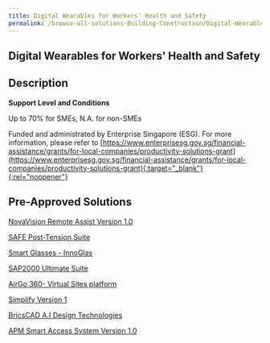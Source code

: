 ```yaml
---
title: Digital Wearables for Workers' Health and Safety
permalink: /browse-all-solutions-Building-Construction/Digital-Wearables-for-Workers-Health-and-Safety
---
```


## Digital Wearables for Workers' Health and Safety
## Description

**Support Level and Conditions**

Up to 70% for SMEs, N.A. for non-SMEs

Funded and administrated by Enterprise Singapore (ESG). For more information, please refer to
[https://www.enterprisesg.gov.sg/financial-assistance/grants/for-local-companies/productivity-solutions-grant](https://www.enterprisesg.gov.sg/financial-assistance/grants/for-local-companies/productivity-solutions-grant){:target="_blank"}{:rel="noopener"}

## Pre-Approved Solutions

<a href='/productivity-solutions-grant/solutionrepo/solution2404' target='_blank'>NovaVision Remote Assist Version 1.0</a><br>

<a href='/productivity-solutions-grant/solutionrepo/solution2457' target='_blank'>SAFE Post-Tension Suite</a><br>

<a href='/productivity-solutions-grant/solutionrepo/solution2474' target='_blank'>Smart Glasses - InnoGlas</a><br>

<a href='/productivity-solutions-grant/solutionrepo/solution2479' target='_blank'>SAP2000 Ultimate Suite</a><br>

<a href='/productivity-solutions-grant/solutionrepo/solution2617' target='_blank'>AirGo 360- Virtual Sites platform</a><br>

<a href='/productivity-solutions-grant/solutionrepo/solution2660' target='_blank'>Simplify Version 1</a><br>

<a href='/productivity-solutions-grant/solutionrepo/solution2730' target='_blank'>BricsCAD A.I Design Technologies</a><br>

<a href='/productivity-solutions-grant/solutionrepo/solution2763' target='_blank'>APM Smart Access System Version 1.0</a><br>

